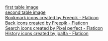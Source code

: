 <a href="https://www.google.com/url?sa=i&url=https%3A%2F%2Fwww.fcilondon.co.uk%2Fblog%2Fcan-you-leave-a-wooden-table-outside%2F&psig=AOvVaw2O6jbirCfBkkB1489Q9jPA&ust=1759454697578000&source=images&cd=vfe&opi=89978449&ved=0CBUQjRxqFwoTCPCWnumthJADFQAAAAAdAAAAABAL">first table image</a>
<br>
<a href="https://www.google.com/url?sa=i&url=https%3A%2F%2Fnaturallytimber.com.au%2Fadvantages-of-wooden-furniture%2F%3Fsrsltid%3DAfmBOorwlTb72U7OEw1jy7u4hHrvXPScPYgol9iYla0CzJShxYntd9hU&psig=AOvVaw2eVMg0oMBJnr9jtxKwZagJ&ust=1759463157339000&source=images&cd=vfe&opi=89978449&ved=0CBUQjRxqFwoTCIDvxJfNhJADFQAAAAAdAAAAABAE">
second table image</a>
<br>
<a href="https://www.flaticon.com/free-icons/bookmark" title="bookmark icons">Bookmark icons created by Freepik - Flaticon</a>
<br>
<a href="https://www.flaticon.com/free-icons/back" title="back icons">Back icons created by Freepik - Flaticon</a>
<br>
<a href="https://www.flaticon.com/free-icons/search" title="search icons">Search icons created by Pixel perfect - Flaticon</a>
<br>
<a href="https://www.flaticon.com/free-icons/history" title="history icons">History icons created by joalfa - Flaticon</a>
